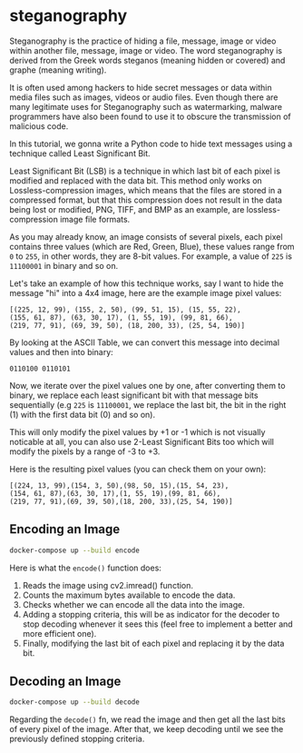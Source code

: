 # steganography

Steganography is the practice of hiding a file, message, image or video within another file, message, image or video. The word steganography is derived from the Greek words steganos (meaning hidden or covered) and graphe (meaning writing).

It is often used among hackers to hide secret messages or data within media files such as images, videos or audio files. Even though there are many legitimate uses for Steganography such as watermarking, malware programmers have also been found to use it to obscure the transmission of malicious code.

In this tutorial, we gonna write a Python code to hide text messages using a technique called Least Significant Bit.

Least Significant Bit (LSB) is a technique in which last bit of each pixel is modified and replaced with the data bit. This method only works on Lossless-compression images, which means that the files are stored in a compressed format, but that this compression does not result in the data being lost or modified, PNG, TIFF, and BMP as an example, are lossless-compression image file formats.

As you may already know, an image consists of several pixels, each pixel contains three values (which are Red, Green, Blue), these values range from `0` to `255`, in other words, they are 8-bit values. For example, a value of `225` is `11100001` in binary and so on.

Let's take an example of how this technique works, say I want to hide the message "hi" into a 4x4 image, here are the example image pixel values:

```
[(225, 12, 99), (155, 2, 50), (99, 51, 15), (15, 55, 22),
(155, 61, 87), (63, 30, 17), (1, 55, 19), (99, 81, 66),
(219, 77, 91), (69, 39, 50), (18, 200, 33), (25, 54, 190)]
```

By looking at the ASCII Table, we can convert this message into decimal values and then into binary:

```
0110100 0110101
```

Now, we iterate over the pixel values one by one, after converting them to binary, we replace each least significant bit with that message bits sequentially (e.g `225` is `11100001`, we replace the last bit, the bit in the right (1) with the first data bit (0) and so on).

This will only modify the pixel values by +1 or -1 which is not visually noticable at all, you can also use 2-Least Significant Bits too which will modify the pixels by a range of -3 to +3.

Here is the resulting pixel values (you can check them on your own):

```
[(224, 13, 99),(154, 3, 50),(98, 50, 15),(15, 54, 23),
(154, 61, 87),(63, 30, 17),(1, 55, 19),(99, 81, 66),
(219, 77, 91),(69, 39, 50),(18, 200, 33),(25, 54, 190)]
```

## Encoding an Image

```bash
docker-compose up --build encode
```

Here is what the `encode()` function does:

1. Reads the image using cv2.imread() function.
2. Counts the maximum bytes available to encode the data.
3. Checks whether we can encode all the data into the image.
4. Adding a stopping criteria, this will be as indicator for the decoder to stop decoding whenever it sees this (feel free to implement a better and more efficient one).
5. Finally, modifying the last bit of each pixel and replacing it by the data bit.

## Decoding an Image

```bash
docker-compose up --build decode
```

Regarding the `decode()` fn, we read the image and then get all the last bits of every pixel of the image. After that, we keep decoding until we see the previously defined stopping criteria.
